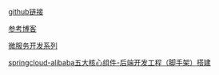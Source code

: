 [github链接](https://github.com/810wangcheng/springcloud-alibaba/tree/master)

[参考博客](https://www.jianshu.com/p/9a8d94c0c90c)

[微服务开发系列](https://www.jianshu.com/p/d59d876376c8)

[springcloud-alibaba五大核心组件-后端开发工程（脚手架）搭建](https://blog.csdn.net/weixin_43005178/article/details/127209653)